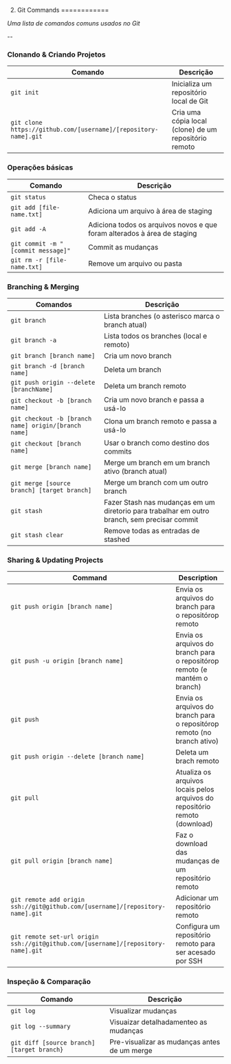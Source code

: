 2. Git Commands
============

_Uma lista de comandos comuns usados no Git_

--

### Clonando & Criando Projetos

| Comando | Descrição |
| ------- | ----------- |
| `git init` | Inicializa um repositório local de Git |
| `git clone https://github.com/[username]/[repository-name].git` | Cria uma cópia local (clone) de um repositório remoto |

### Operações básicas

| Comando | Descrição |
| ------- | ----------- |
| `git status` | Checa o status |
| `git add [file-name.txt]` | Adiciona um arquivo à área de staging |
| `git add -A` | Adiciona todos os arquivos novos e que foram alterados à área de staging |
| `git commit -m "[commit message]"` | Commit as mudanças |
| `git rm -r [file-name.txt]` | Remove um arquivo ou pasta |

### Branching & Merging

| Comandos | Descrição |
| ------- | ----------- |
| `git branch` | Lista branches (o asterisco marca o branch atual) |
| `git branch -a` | Lista todos os branches (local e remoto) |
| `git branch [branch name]` | Cria um novo branch |
| `git branch -d [branch name]` | Deleta um branch |
| `git push origin --delete [branchName]` | Deleta um branch remoto |
| `git checkout -b [branch name]` | Cria um novo branch e passa a usá-lo |
| `git checkout -b [branch name] origin/[branch name]` | Clona um branch remoto e passa a usá-lo |
| `git checkout [branch name]` | Usar o branch como destino dos commits |
| `git merge [branch name]` | Merge um branch em um branch ativo (branch atual)|
| `git merge [source branch] [target branch]` | Merge um branch com um outro branch |
| `git stash` | Fazer Stash nas mudanças em um diretorio para trabalhar em outro branch, sem precisar commit |
| `git stash clear` | Remove todas as entradas de stashed |

### Sharing & Updating Projects

| Command | Description |
| ------- | ----------- |
| `git push origin [branch name]` | Envia os arquivos do branch para o repositórop remoto |
| `git push -u origin [branch name]` | Envia os arquivos do branch para o repositórop remoto (e mantém o branch) |
| `git push` | Envia os arquivos do branch para o repositórop remoto (no branch ativo) |
| `git push origin --delete [branch name]` | Deleta um brach remoto
| `git pull` | Atualiza os arquivos locais pelos arquivos do repositório remoto (download) |
| `git pull origin [branch name]` | Faz o download das mudanças de um repositório remoto |
| `git remote add origin ssh://git@github.com/[username]/[repository-name].git` | Adicionar um repositório remoto |
| `git remote set-url origin ssh://git@github.com/[username]/[repository-name].git` | Configura um repositório remoto para ser acesado por SSH |

### Inspeção & Comparação

| Comando | Descrição |
| ------- | ----------- |
| `git log` | Visualizar mudanças |
| `git log --summary` | Visuaizar detalhadamenteo as mudanças |
| `git diff [source branch] [target branch}` | Pre-visualizar as mudanças antes de um merge |


